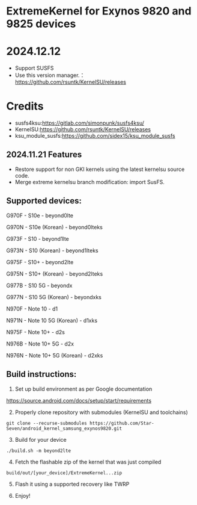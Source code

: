 # ExtremeKernel for Exynos 9820 and 9825 devices

# 2024.12.12
- Support SUSFS
- Use this version manager.：https://github.com/rsuntk/KernelSU/releases
# Credits
- susfs4ksu:https://gitlab.com/simonpunk/susfs4ksu/
- KernelSU:https://github.com/rsuntk/KernelSU/releases
- ksu_module_susfs:https://github.com/sidex15/ksu_module_susfs

## 2024.11.21 Features
- Restore support for non GKI kernels using the latest kernelsu source code.
- Merge extreme kernelsu branch modification: import SusFS.


## Supported devices:

G970F - S10e - beyond0lte

G970N - S10e (Korean) - beyond0lteks

G973F - S10 - beyond1lte

G973N - S10 (Korean) - beyond1lteks

G975F - S10+ - beyond2lte

G975N - S10+ (Korean) - beyond2lteks

G977B - S10 5G - beyondx

G977N - S10 5G (Korean) - beyondxks

N970F - Note 10 - d1

N971N - Note 10 5G (Korean) - d1xks

N975F - Note 10+ - d2s

N976B - Note 10+ 5G - d2x

N976N - Note 10+ 5G (Korean) - d2xks

## Build instructions:

1. Set up build environment as per Google documentation

https://source.android.com/docs/setup/start/requirements

2. Properly clone repository with submodules (KernelSU and toolchains)

```git clone --recurse-submodules https://github.com/Star-Seven/android_kernel_samsung_exynos9820.git```

3. Build for your device

```./build.sh -m beyond2lte```

4. Fetch the flashable zip of the kernel that was just compiled

```build/out/[your_device]/ExtremeKernel...zip```

5. Flash it using a supported recovery like TWRP

6. Enjoy!
